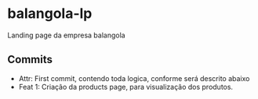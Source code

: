 # balangola-lp
Landing page  da empresa balangola

## Commits
* Attr: First commit, contendo toda logica, conforme será descrito abaixo
* Feat 1: Criação da products page, para visualização dos produtos.